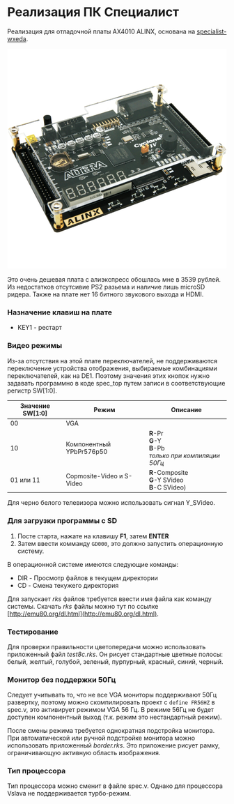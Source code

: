# Реализация ПК Специалист 

Реализация для отладочной платы AX4010 ALINX, основана на [specialist-wxeda](https://github.com/andykarpov/specialist-wxeda).

![AX4010.jpg](/docs/AX4010.jpg)

Это очень дешевая плата с алиэкспресс обошлась мне в 3539 рублей. Из недостатков отсутсивие PS2 разьема и наличие лишь microSD ридера. Также на плате нет 16 битного звукового выхода и HDMI. 

### Назначение клавиш на плате

- KEY1 - рестарт

### Видео режимы

Из-за отсутствия на этой плате переключателей, не поддерживаются переключение устройства отображения, выбираемые комбинациями переключателей, как на DE1.
Поэтому значения этих кнопок нужно задавать программно в коде spec_top путем записи в соответствующие регистр SW[1:0].

| Значение SW[1:0] | Режим | Описание |
|---------------|-------------------|---------------------|
| 00 | VGA | |
| 10 | Компонентный YPbPr576p50 | **R**-Pr<br>**G**-Y<br>**B**-Pb<br>_только при компиляции 50Гц_ |
| 01 или 11 | Copmosite-Video и S-Video | **R**-Composite<br>**G**-Y SVideo<br>**B**-С SVideo) |

Для черно белого телевизора можно использовать сигнал Y_SVideo.

### Для загрузки программы с SD

1. Посте старта, нажате на клавишу **F1**, затем **ENTER**
2. Затем ввести комманду ```GD000```, это должно запустить операционную систему. 

В операционной системе имеются следующие команды:

- DIR - Просмотр файлов в текущем директории
- СD - Смена текужего директория

Для запускает _rks_ файлов требуется ввести имя файла как команду системы. Скачать _rks_ файлы можно тут по ссылке [http://emu80.org/dl.html](http://emu80.org/dl.html).

### Тестирование

Для проверки правильности цветопередачи можно использовать приложенный файл *test8c.rks*. Он рисует стандартные цветные полосы: белый, желтый, голубой, зеленый, пурпурный, красный, синий, черный.

### Монитор без поддержки 50Гц

Следует учитывать то, что не все VGA мониторы поддерживают 50Гц развертку, поэтому можно скомпилировать проект с ```define FR56HZ``` в spec.v, это активирует режимом VGA 56 Гц. В режиме 56Гц не будет доступен компонентный выход (т.к. режим это нестандартный режим). 

После смены режима требуется однократная подстройка монитора. При автоматической или ручной подстройке монитора можно использовать приложенный *border.rks*. Это приложение рисует рамку, ограничивающую активную область изображения.

### Тип процессора

Тип процессора можно сменит в файле spec.v. Однако для процессора Vslava не поддерживается турбо-режим.

